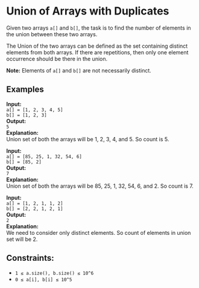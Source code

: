 # Union of Arrays with Duplicates

Given two arrays `a[]` and `b[]`, the task is to find the number of elements in the union between these two arrays.

The Union of the two arrays can be defined as the set containing distinct elements from both arrays. If there are repetitions, then only one element occurrence should be there in the union.

**Note:** Elements of `a[]` and `b[]` are not necessarily distinct.

## Examples

**Input:**  
`a[] = [1, 2, 3, 4, 5]`  
`b[] = [1, 2, 3]`  
**Output:**  
`5`  
**Explanation:**  
Union set of both the arrays will be 1, 2, 3, 4, and 5. So count is 5.

**Input:**  
`a[] = [85, 25, 1, 32, 54, 6]`  
`b[] = [85, 2]`  
**Output:**  
`7`  
**Explanation:**  
Union set of both the arrays will be 85, 25, 1, 32, 54, 6, and 2. So count is 7.

**Input:**  
`a[] = [1, 2, 1, 1, 2]`  
`b[] = [2, 2, 1, 2, 1]`  
**Output:**  
`2`  
**Explanation:**  
We need to consider only distinct elements. So count of elements in union set will be 2.

## Constraints:
- `1 ≤ a.size(), b.size() ≤ 10^6`
- `0 ≤ a[i], b[i] ≤ 10^5`